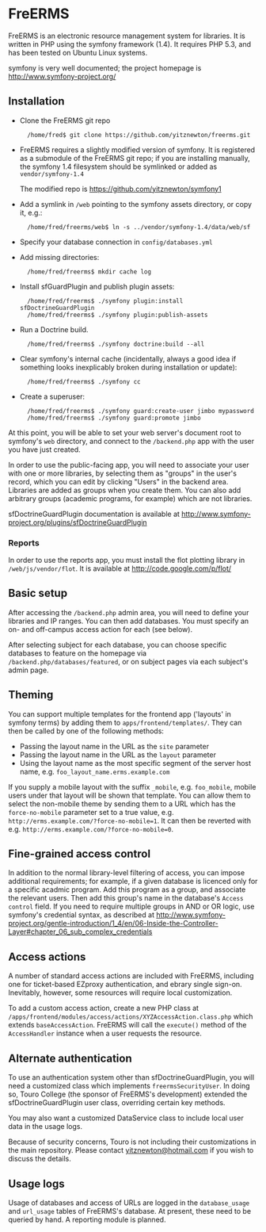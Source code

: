 FreERMS
=======

FreERMS is an electronic resource management system for libraries. It is
written in PHP using the symfony framework (1.4). It requires PHP 5.3, and
has been tested on Ubuntu Linux systems.

symfony is very well documented; the project homepage is
http://www.symfony-project.org/

Installation
------------

* Clone the FreERMS git repo

        /home/fred$ git clone https://github.com/yitznewton/freerms.git

* FreERMS requires a slightly modified version of symfony. It is registered as
  a submodule of the FreERMS git repo; if you are installing manually,
  the symfony 1.4 filesystem should be symlinked or added as
  `vendor/symfony-1.4`

  The modified repo is https://github.com/yitznewton/symfony1

* Add a symlink in `/web` pointing to the symfony assets directory, or copy
  it, e.g.:

        /home/fred/freerms/web$ ln -s ../vendor/symfony-1.4/data/web/sf

* Specify your database connection in
  `config/databases.yml`

* Add missing directories:

        /home/fred/freerms$ mkdir cache log

* Install sfGuardPlugin and publish plugin assets:

        /home/fred/freerms$ ./symfony plugin:install sfDoctrineGuardPlugin
        /home/fred/freerms$ ./symfony plugin:publish-assets

* Run a Doctrine build. 

        /home/fred/freerms$ ./symfony doctrine:build --all

* Clear symfony's internal cache (incidentally, always a good idea if
  something looks inexplicably broken during installation or update):

        /home/fred/freerms$ ./symfony cc

* Create a superuser:

        /home/fred/freerms$ ./symfony guard:create-user jimbo mypassword
        /home/fred/freerms$ ./symfony guard:promote jimbo

At this point, you will be able to set your web server's document root to
symfony's `web` directory, and connect to the `/backend.php` app with the user
you have just created.

In order to use the public-facing
app, you will need to associate your user with one or more libraries, by
selecting them as "groups" in the user's record, which you can edit by
clicking "Users" in the backend area. Libraries are added as groups
when you create them. You can also add arbitrary groups (academic programs,
for example) which are not libraries.

sfDoctrineGuardPlugin documentation is available at
http://www.symfony-project.org/plugins/sfDoctrineGuardPlugin

### Reports

In order to use the reports app, you must install the flot plotting library in
`/web/js/vendor/flot`. It is available at http://code.google.com/p/flot/

Basic setup
-----------

After accessing the `/backend.php` admin area, you will need to define your
libraries and IP ranges. You can then add databases. You must specify an on-
and off-campus access action for each (see below).

After selecting subject for each database, you can choose specific databases
to feature on the homepage via `/backend.php/databases/featured`, or on subject
pages via each subject's admin page.

Theming
-------

You can support multiple templates for the frontend app ('layouts' in symfony
terms) by adding them to `apps/frontend/templates/`. They can then be called
by one of the following methods:

* Passing the layout name in the URL as the `site` parameter
* Passing the layout name in the URL as the `layout` parameter
* Using the layout name as the most specific segment of the server host name,
  e.g. `foo_layout_name.erms.example.com`

If you supply a mobile layout with the suffix `_mobile`, e.g.
`foo_mobile`, mobile users under that layout will be shown that template. You
can allow them to select the non-mobile theme by sending them to a URL which
has the `force-no-mobile` parameter set to a true value, e.g.
`http://erms.example.com/?force-no-mobile=1`. It can then be reverted with e.g.
`http://erms.example.com/?force-no-mobile=0`.

Fine-grained access control
---------------------------

In addition to the normal library-level filtering of access, you can impose
additional requirements; for example, if a given database is licenced only for
a specific acadmic program. Add this program as a group, and associate the
relevant users. Then add this group's name in the database's `Access control`
field. If you need to require multiple groups in AND or OR logic, use
symfony's credential syntax, as described at
http://www.symfony-project.org/gentle-introduction/1_4/en/06-Inside-the-Controller-Layer#chapter_06_sub_complex_credentials

Access actions
---------------

A number of standard access actions are included with
FreERMS, including one for ticket-based EZproxy authentication, and ebrary
single sign-on. Inevitably, however, some resources will require
local customization.

To add a custom access action, create a new PHP class at
`/apps/frontend/modules/access/actions/XYZAccessAction.class.php`
which extends `baseAccessAction`. FreERMS will call the `execute()` method
of the `AccessHandler` instance when a user requests the resource.

Alternate authentication
-----------------

To use an authentication system other than sfDoctrineGuardPlugin, you will
need a customized class which implements `freermsSecurityUser`. In doing
so, Touro College (the sponsor of FreERMS's development) extended the
sfDoctrineGuardPlugin user class, overriding certain key methods.

You may also want a customized DataService class to include local user data
in the usage logs.

Because of security concerns, Touro is not including their customizations in
the main repository. Please contact yitznewton@hotmail.com if you wish to
discuss the details.

Usage logs
----------

Usage of databases and access of URLs are logged in the `database_usage` and
`url_usage` tables of FreERMS's database. At present, these need to be queried
by hand. A reporting module is planned.

